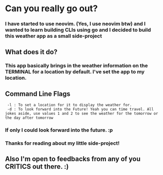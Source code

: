 # Can you really go out?

### I have started to use neovim. (Yes, I use neovim btw) and I wanted to learn building CLIs using go and I decided to build this weather app as a small side-project

## What does it do?
### This app basically brings in the weather information on the TERMINAL for a location by default. I've set the app to my location.

## Command Line Flags
` -l : To set a location for it to display the weather for.` <br>
` -d : To look forward into the Future! Yeah you can time travel. All jokes aside, use values 1 and 2 to see the weather for the tomorrow or the day after tomorrow`

### If only I could look forward into the future. :p


### Thanks for reading about my little side-project!

## Also I'm open to feedbacks from any of you CRITICS out there. :)
